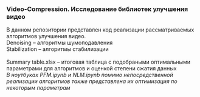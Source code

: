 ### Video-Compression. Исследование библиотек улучшения видео  
В данном репозитории представлен код реализации рассматриваемых алгоритмов улучшения видео.
<br>
Denoising – алгоритмы шумоподавления  
Stabilization – алгоритмы стабилизации  
<br>
Summary table.xlsx – итоговая таблица с подобраными оптимальными параметрами для алгоритмов и оценкой степени сжатия данных
<br>
_В ноутбуках PFM.ipynb и NLM.ipynb помимо непосредственной реализации алгоритмов также представлена их оптимизация по некоторым параметрам_
